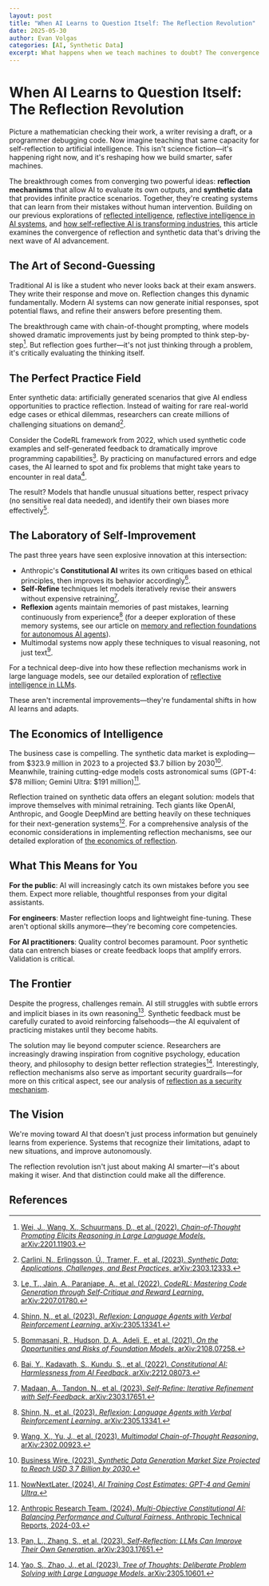 ```yaml
---
layout: post
title: "When AI Learns to Question Itself: The Reflection Revolution"
date: 2025-05-30
author: Evan Volgas
categories: [AI, Synthetic Data]
excerpt: What happens when we teach machines to doubt? The convergence of reflection mechanisms and synthetic data is creating AI that can improve itself—and it's changing everything.
---
```


# When AI Learns to Question Itself: The Reflection Revolution

Picture a mathematician checking their work, a writer revising a draft, or a programmer debugging code. Now imagine teaching that same capacity for self-reflection to artificial intelligence. This isn't science fiction—it's happening right now, and it's reshaping how we build smarter, safer machines.

The breakthrough comes from converging two powerful ideas: **reflection mechanisms** that allow AI to evaluate its own outputs, and **synthetic data** that provides infinite practice scenarios. Together, they're creating systems that can learn from their mistakes without human intervention. Building on our previous explorations of [reflected intelligence](/2025/04/23/reflected-intelligence-when-ai-holds-up-the-mirror/), [reflective intelligence in AI systems](/2025/04/25/reflective-intelligence-when-ai-learns-from-itself/), and [how self-reflective AI is transforming industries](/2025/04/26/how-self-reflective-ai-is-transforming-industries/), this article examines the convergence of reflection and synthetic data that's driving the next wave of AI advancement.

## The Art of Second-Guessing

Traditional AI is like a student who never looks back at their exam answers. They write their response and move on. Reflection changes this dynamic fundamentally. Modern AI systems can now generate initial responses, spot potential flaws, and refine their answers before presenting them.

The breakthrough came with chain-of-thought prompting, where models showed dramatic improvements just by being prompted to think step-by-step[^1]. But reflection goes further—it's not just thinking through a problem, it's critically evaluating the thinking itself.

## The Perfect Practice Field

Enter synthetic data: artificially generated scenarios that give AI endless opportunities to practice reflection. Instead of waiting for rare real-world edge cases or ethical dilemmas, researchers can create millions of challenging situations on demand[^2].

Consider the CodeRL framework from 2022, which used synthetic code examples and self-generated feedback to dramatically improve programming capabilities[^3]. By practicing on manufactured errors and edge cases, the AI learned to spot and fix problems that might take years to encounter in real data[^4].

The result? Models that handle unusual situations better, respect privacy (no sensitive real data needed), and identify their own biases more effectively[^5].

## The Laboratory of Self-Improvement

The past three years have seen explosive innovation at this intersection:

- Anthropic's **Constitutional AI** writes its own critiques based on ethical principles, then improves its behavior accordingly[^6].
- **Self-Refine** techniques let models iteratively revise their answers without expensive retraining[^7].
- **Reflexion** agents maintain memories of past mistakes, learning continuously from experience[^8] (for a deeper exploration of these memory systems, see our article on [memory and reflection foundations for autonomous AI agents](/2025/04/29/memory-and-reflection-foundations-for-autonomous-ai-agents/)).
- Multimodal systems now apply these techniques to visual reasoning, not just text[^9].

For a technical deep-dive into how these reflection mechanisms work in large language models, see our detailed exploration of [reflective intelligence in LLMs](/2025/05/03/reflective-intelligence-in-llms/).

These aren't incremental improvements—they're fundamental shifts in how AI learns and adapts.

## The Economics of Intelligence

The business case is compelling. The synthetic data market is exploding—from $323.9 million in 2023 to a projected $3.7 billion by 2030[^10]. Meanwhile, training cutting-edge models costs astronomical sums (GPT-4: $78 million; Gemini Ultra: $191 million)[^11].

Reflection trained on synthetic data offers an elegant solution: models that improve themselves with minimal retraining. Tech giants like OpenAI, Anthropic, and Google DeepMind are betting heavily on these techniques for their next-generation systems[^12]. For a comprehensive analysis of the economic considerations in implementing reflection mechanisms, see our detailed exploration of [the economics of reflection](/2025/05/24/economics-of-reflection/).

## What This Means for You

**For the public**: AI will increasingly catch its own mistakes before you see them. Expect more reliable, thoughtful responses from your digital assistants.

**For engineers**: Master reflection loops and lightweight fine-tuning. These aren't optional skills anymore—they're becoming core competencies.

**For AI practitioners**: Quality control becomes paramount. Poor synthetic data can entrench biases or create feedback loops that amplify errors. Validation is critical.

## The Frontier

Despite the progress, challenges remain. AI still struggles with subtle errors and implicit biases in its own reasoning[^13]. Synthetic feedback must be carefully curated to avoid reinforcing falsehoods—the AI equivalent of practicing mistakes until they become habits.

The solution may lie beyond computer science. Researchers are increasingly drawing inspiration from cognitive psychology, education theory, and philosophy to design better reflection strategies[^14]. Interestingly, reflection mechanisms also serve as important security guardrails—for more on this critical aspect, see our analysis of [reflection as a security mechanism](/2025/05/13/reflection-as-security-mechanism-how-ai-self-critique-enhances-safety/).

## The Vision

We're moving toward AI that doesn't just process information but genuinely learns from experience. Systems that recognize their limitations, adapt to new situations, and improve autonomously.

The reflection revolution isn't just about making AI smarter—it's about making it wiser. And that distinction could make all the difference.


## References

[^1]: [Wei, J., Wang, X., Schuurmans, D., et al. (2022). *Chain-of-Thought Prompting Elicits Reasoning in Large Language Models*. arXiv:2201.11903.](https://arxiv.org/abs/2201.11903)
[^2]: [Carlini, N., Erlingsson, Ú., Tramer, F., et al. (2023). *Synthetic Data: Applications, Challenges, and Best Practices*. arXiv:2303.12333.](https://arxiv.org/abs/2303.12333)
[^3]: [Le, T., Jain, A., Paranjape, A., et al. (2022). *CodeRL: Mastering Code Generation through Self-Critique and Reward Learning*. arXiv:2207.01780.](https://arxiv.org/abs/2207.01780)
[^4]: [Shinn, N., et al. (2023). *Reflexion: Language Agents with Verbal Reinforcement Learning*. arXiv:2305.13341.](https://arxiv.org/abs/2305.13341)
[^5]: [Bommasani, R., Hudson, D. A., Adeli, E., et al. (2021). *On the Opportunities and Risks of Foundation Models*. arXiv:2108.07258.](https://arxiv.org/abs/2108.07258)
[^6]: [Bai, Y., Kadavath, S., Kundu, S., et al. (2022). *Constitutional AI: Harmlessness from AI Feedback*. arXiv:2212.08073.](https://arxiv.org/abs/2212.08073)
[^7]: [Madaan, A., Tandon, N., et al. (2023). *Self-Refine: Iterative Refinement with Self-Feedback*. arXiv:2303.17651.](https://arxiv.org/abs/2303.17651)
[^8]: [Shinn, N., et al. (2023). *Reflexion: Language Agents with Verbal Reinforcement Learning*. arXiv:2305.13341.](https://arxiv.org/abs/2305.13341)
[^9]: [Wang, X., Yu, J., et al. (2023). *Multimodal Chain-of-Thought Reasoning*. arXiv:2302.00923.](https://arxiv.org/abs/2302.00923)
[^10]: [Business Wire. (2023). *Synthetic Data Generation Market Size Projected to Reach USD 3.7 Billion by 2030*.](https://www.businesswire.com/news/home/20230817017238/en/)
[^11]: [NowNextLater. (2024). *AI Training Cost Estimates: GPT-4 and Gemini Ultra*.](https://nownextlater.ai/articles/ai-training-costs-2024/)
[^12]: [Anthropic Research Team. (2024). *Multi-Objective Constitutional AI: Balancing Performance and Cultural Fairness*. Anthropic Technical Reports, 2024-03.](https://www.anthropic.com/research/multi-objective-constitutional-ai)
[^13]: [Pan, L., Zhang, S., et al. (2023). *Self-Reflection: LLMs Can Improve Their Own Generation*. arXiv:2303.17651.](https://arxiv.org/abs/2303.17651)
[^14]: [Yao, S., Zhao, J., et al. (2023). *Tree of Thoughts: Deliberate Problem Solving with Large Language Models*. arXiv:2305.10601.](https://arxiv.org/abs/2305.10601)
